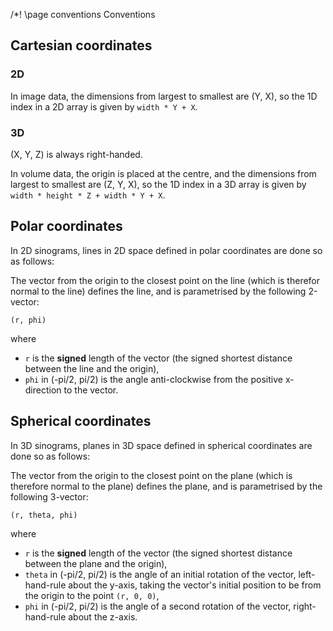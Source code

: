 /*! \page conventions Conventions

## Cartesian coordinates

### 2D

In image data, the dimensions from largest to smallest are (Y, X), so the 1D index in a 2D array is given by
`width * Y + X`.

### 3D

(X, Y, Z) is always right-handed.

In volume data, the origin is placed at the centre, and the dimensions from largest to smallest are (Z, Y, X), so the 1D
index in a 3D array is given by `width * height * Z + width * Y + X`.

## Polar coordinates

In 2D sinograms, lines in 2D space defined in polar coordinates are done so as follows:

The vector from the origin to the closest point on the line (which is therefor normal to the line) defines the line, and
is parametrised by the following 2-vector:
```
(r, phi)
```
where
- `r` is the **signed** length of the vector (the signed shortest distance between the line and the origin),
- `phi` in (-pi/2, pi/2) is the angle anti-clockwise from the positive x-direction to the vector.

## Spherical coordinates

In 3D sinograms, planes in 3D space defined in spherical coordinates are done so as follows:

The vector from the origin to the closest point on the plane (which is therefore normal to the plane) defines the plane,
and is parametrised by the following 3-vector:

```
(r, theta, phi)
```

where

- `r` is the **signed** length of the vector (the signed shortest distance between the plane and the origin),
- `theta` in (-pi/2, pi/2) is the angle of an initial rotation of the vector, left-hand-rule about the y-axis, taking
  the vector's initial position to be from the origin to the point `(r, 0, 0)`,
- `phi` in (-pi/2, pi/2) is the angle of a second rotation of the vector, right-hand-rule about the z-axis.